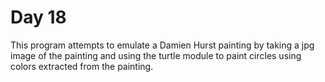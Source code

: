 # Day 18
This program attempts to emulate a Damien Hurst painting by taking a jpg image of the painting and using the turtle module to paint circles using colors extracted from the painting.
